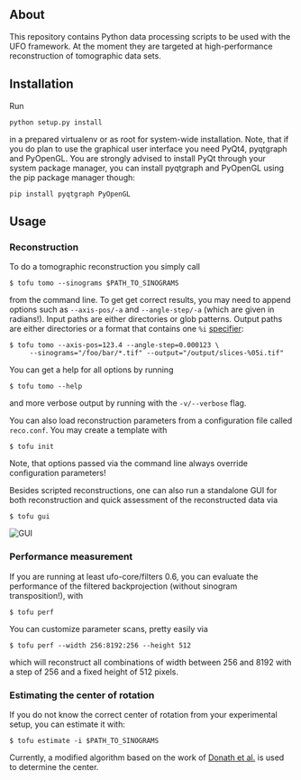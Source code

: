 ## About

This repository contains Python data processing scripts to be used with the UFO
framework. At the moment they are targeted at high-performance reconstruction of
tomographic data sets.


## Installation

Run

    python setup.py install

in a prepared virtualenv or as root for system-wide installation. Note, that if
you do plan to use the graphical user interface you need PyQt4, pyqtgraph and
PyOpenGL. You are strongly advised to install PyQt through your system package
manager, you can install pyqtgraph and PyOpenGL using the pip package manager
though:

    pip install pyqtgraph PyOpenGL


## Usage

### Reconstruction

To do a tomographic reconstruction you simply call

    $ tofu tomo --sinograms $PATH_TO_SINOGRAMS

from the command line. To get get correct results, you may need to append
options such as `--axis-pos/-a` and `--angle-step/-a` (which are given in
radians!). Input paths are either directories or glob patterns. Output paths are
either directories or a format that contains one `%i`
[specifier](http://www.pixelbeat.org/programming/gcc/format_specs.html):

    $ tofu tomo --axis-pos=123.4 --angle-step=0.000123 \
         --sinograms="/foo/bar/*.tif" --output="/output/slices-%05i.tif"

You can get a help for all options by running

    $ tofu tomo --help

and more verbose output by running with the `-v/--verbose` flag.

You can also load reconstruction parameters from a configuration file called
`reco.conf`. You may create a template with

    $ tofu init

Note, that options passed via the command line always override configuration
parameters!

Besides scripted reconstructions, one can also run a standalone GUI for both
reconstruction and quick assessment of the reconstructed data via

    $ tofu gui

![GUI](https://cloud.githubusercontent.com/assets/115270/6442540/db0b55fe-c0f0-11e4-9577-0048fddae8b7.png)


### Performance measurement

If you are running at least ufo-core/filters 0.6, you can evaluate the performance
of the filtered backprojection (without sinogram transposition!), with

    $ tofu perf

You can customize parameter scans, pretty easily via

    $ tofu perf --width 256:8192:256 --height 512

which will reconstruct all combinations of width between 256 and 8192 with a
step of 256 and a fixed height of 512 pixels.


### Estimating the center of rotation

If you do not know the correct center of rotation from your experimental setup,
you can estimate it with:

    $ tofu estimate -i $PATH_TO_SINOGRAMS

Currently, a modified algorithm based on the work of [Donath et
al.](http://dx.doi.org/10.1364/JOSAA.23.001048) is used to determine the center.
